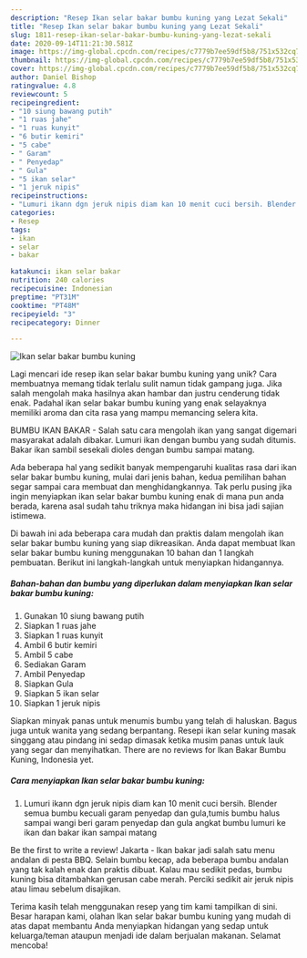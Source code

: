 ```yaml
---
description: "Resep Ikan selar bakar bumbu kuning yang Lezat Sekali"
title: "Resep Ikan selar bakar bumbu kuning yang Lezat Sekali"
slug: 1811-resep-ikan-selar-bakar-bumbu-kuning-yang-lezat-sekali
date: 2020-09-14T11:21:30.581Z
image: https://img-global.cpcdn.com/recipes/c7779b7ee59df5b8/751x532cq70/ikan-selar-bakar-bumbu-kuning-foto-resep-utama.jpg
thumbnail: https://img-global.cpcdn.com/recipes/c7779b7ee59df5b8/751x532cq70/ikan-selar-bakar-bumbu-kuning-foto-resep-utama.jpg
cover: https://img-global.cpcdn.com/recipes/c7779b7ee59df5b8/751x532cq70/ikan-selar-bakar-bumbu-kuning-foto-resep-utama.jpg
author: Daniel Bishop
ratingvalue: 4.8
reviewcount: 5
recipeingredient:
- "10 siung bawang putih"
- "1 ruas jahe"
- "1 ruas kunyit"
- "6 butir kemiri"
- "5 cabe"
- " Garam"
- " Penyedap"
- " Gula"
- "5 ikan selar"
- "1 jeruk nipis"
recipeinstructions:
- "Lumuri ikann dgn jeruk nipis diam kan 10 menit cuci bersih. Blender semua bumbu kecuali garam penyedap dan gula,tumis bumbu halus sampai wangi beri garam penyedap dan gula angkat bumbu lumuri ke ikan dan bakar ikan sampai matang"
categories:
- Resep
tags:
- ikan
- selar
- bakar

katakunci: ikan selar bakar 
nutrition: 240 calories
recipecuisine: Indonesian
preptime: "PT31M"
cooktime: "PT48M"
recipeyield: "3"
recipecategory: Dinner

---
```



![Ikan selar bakar bumbu kuning](https://img-global.cpcdn.com/recipes/c7779b7ee59df5b8/751x532cq70/ikan-selar-bakar-bumbu-kuning-foto-resep-utama.jpg)

Lagi mencari ide resep ikan selar bakar bumbu kuning yang unik? Cara membuatnya memang tidak terlalu sulit namun tidak gampang juga. Jika salah mengolah maka hasilnya akan hambar dan justru cenderung tidak enak. Padahal ikan selar bakar bumbu kuning yang enak selayaknya memiliki aroma dan cita rasa yang mampu memancing selera kita.

BUMBU IKAN BAKAR - Salah satu cara mengolah ikan yang sangat digemari masyarakat adalah dibakar. Lumuri ikan dengan bumbu yang sudah ditumis. Bakar ikan sambil sesekali dioles dengan bumbu sampai matang.

Ada beberapa hal yang sedikit banyak mempengaruhi kualitas rasa dari ikan selar bakar bumbu kuning, mulai dari jenis bahan, kedua pemilihan bahan segar sampai cara membuat dan menghidangkannya. Tak perlu pusing jika ingin menyiapkan ikan selar bakar bumbu kuning enak di mana pun anda berada, karena asal sudah tahu triknya maka hidangan ini bisa jadi sajian istimewa.


Di bawah ini ada beberapa cara mudah dan praktis dalam mengolah ikan selar bakar bumbu kuning yang siap dikreasikan. Anda dapat membuat Ikan selar bakar bumbu kuning menggunakan 10 bahan dan 1 langkah pembuatan. Berikut ini langkah-langkah untuk menyiapkan hidangannya.

<!--inarticleads1-->

##### Bahan-bahan dan bumbu yang diperlukan dalam menyiapkan Ikan selar bakar bumbu kuning:

1. Gunakan 10 siung bawang putih
1. Siapkan 1 ruas jahe
1. Siapkan 1 ruas kunyit
1. Ambil 6 butir kemiri
1. Ambil 5 cabe
1. Sediakan  Garam
1. Ambil  Penyedap
1. Siapkan  Gula
1. Siapkan 5 ikan selar
1. Siapkan 1 jeruk nipis


Siapkan minyak panas untuk menumis bumbu yang telah di haluskan. Bagus juga untuk wanita yang sedang berpantang. Resepi ikan selar kuning masak singgang atau pindang ini sedap dimasak ketika musim panas untuk lauk yang segar dan menyihatkan. There are no reviews for Ikan Bakar Bumbu Kuning, Indonesia yet. 

<!--inarticleads2-->

##### Cara menyiapkan Ikan selar bakar bumbu kuning:

1. Lumuri ikann dgn jeruk nipis diam kan 10 menit cuci bersih. Blender semua bumbu kecuali garam penyedap dan gula,tumis bumbu halus sampai wangi beri garam penyedap dan gula angkat bumbu lumuri ke ikan dan bakar ikan sampai matang


Be the first to write a review! Jakarta - Ikan bakar jadi salah satu menu andalan di pesta BBQ. Selain bumbu kecap, ada beberapa bumbu andalan yang tak kalah enak dan praktis dibuat. Kalau mau sedikit pedas, bumbu kuning bisa ditambahkan gerusan cabe merah. Perciki sedikit air jeruk nipis atau limau sebelum disajikan. 

Terima kasih telah menggunakan resep yang tim kami tampilkan di sini. Besar harapan kami, olahan Ikan selar bakar bumbu kuning yang mudah di atas dapat membantu Anda menyiapkan hidangan yang sedap untuk keluarga/teman ataupun menjadi ide dalam berjualan makanan. Selamat mencoba!
